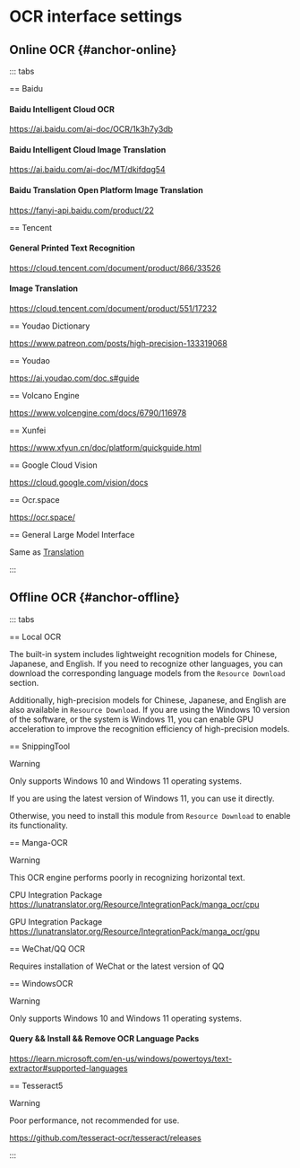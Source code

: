 # OCR interface settings

## Online OCR {#anchor-online}

::: tabs

== Baidu

#### Baidu Intelligent Cloud OCR

https://ai.baidu.com/ai-doc/OCR/1k3h7y3db

#### Baidu Intelligent Cloud Image Translation

https://ai.baidu.com/ai-doc/MT/dkifdqg54

#### Baidu Translation Open Platform Image Translation

https://fanyi-api.baidu.com/product/22

== Tencent

#### General Printed Text Recognition

https://cloud.tencent.com/document/product/866/33526

#### Image Translation

https://cloud.tencent.com/document/product/551/17232

== Youdao Dictionary

https://www.patreon.com/posts/high-precision-133319068

== Youdao

https://ai.youdao.com/doc.s#guide

== Volcano Engine

https://www.volcengine.com/docs/6790/116978

== Xunfei

https://www.xfyun.cn/doc/platform/quickguide.html

== Google Cloud Vision

https://cloud.google.com/vision/docs

== Ocr.space

https://ocr.space/

== General Large Model Interface

Same as [Translation](/en/guochandamoxing.html)

:::

## Offline OCR {#anchor-offline}

::: tabs

== Local OCR

The built-in system includes lightweight recognition models for Chinese, Japanese, and English. If you need to recognize other languages, you can download the corresponding language models from the `Resource Download` section.

Additionally, high-precision models for Chinese, Japanese, and English are also available in `Resource Download`. If you are using the Windows 10 version of the software, or the system is Windows 11, you can enable GPU acceleration to improve the recognition efficiency of high-precision models.

== SnippingTool

>[!WARNING]
>Only supports Windows 10 and Windows 11 operating systems.

If you are using the latest version of Windows 11, you can use it directly. 

Otherwise, you need to install this module from `Resource Download` to enable its functionality.

== Manga-OCR

>[!WARNING]
>This OCR engine performs poorly in recognizing horizontal text.

CPU Integration Package https://lunatranslator.org/Resource/IntegrationPack/manga_ocr/cpu

GPU Integration Package https://lunatranslator.org/Resource/IntegrationPack/manga_ocr/gpu

== WeChat/QQ OCR

Requires installation of WeChat or the latest version of QQ


== WindowsOCR

>[!WARNING]
>Only supports Windows 10 and Windows 11 operating systems.

#### Query && Install && Remove OCR Language Packs  

https://learn.microsoft.com/en-us/windows/powertoys/text-extractor#supported-languages

== Tesseract5

>[!WARNING]
>Poor performance, not recommended for use.

https://github.com/tesseract-ocr/tesseract/releases

:::
